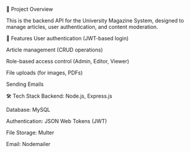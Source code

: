 📌 Project Overview

This is the backend API for the University Magazine System, designed to manage articles, user authentication, and content moderation.

🚀 Features User authentication (JWT-based login)

Article management (CRUD operations)

Role-based access control (Admin, Editor, Viewer)

File uploads (for images, PDFs)

Sending Emails

🛠 Tech Stack Backend: Node.js, Express.js

Database: MySQL

Authentication: JSON Web Tokens (JWT)

File Storage: Multer

Email: Nodemailer

